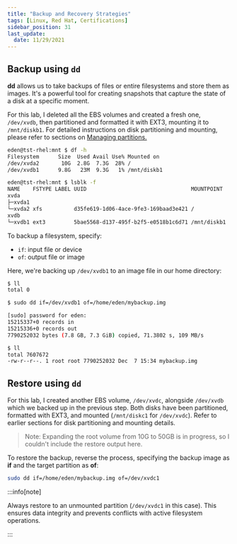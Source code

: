 ```yaml
---
title: "Backup and Recovery Strategies"
tags: [Linux, Red Hat, Certifications]
sidebar_position: 31
last_update:
  date: 11/29/2021
---
```


## Backup using `dd`

**dd** allows us to take backups of files or entire filesystems and store them as images. It's a powerful tool for creating snapshots that capture the state of a disk at a specific moment.

For this lab, I deleted all the EBS volumes and created a fresh one, `/dev/xvdb`, then partitioned and formatted it with EXT3, mounting it to `/mnt/diskb1`. For detailed instructions on disk partitioning and mounting, please refer to sections on [Managing partitions.](./025-Managing-Partitions.md)

```bash
eden@tst-rhel:mnt $ df -h
Filesystem      Size  Used Avail Use% Mounted on
/dev/xvda2       10G  2.8G  7.3G  28% /
/dev/xvdb1      9.8G   23M  9.3G   1% /mnt/diskb1
```
```bash
eden@tst-rhel:mnt $ lsblk -f
NAME    FSTYPE LABEL UUID                                 MOUNTPOINT
xvda
├─xvda1
└─xvda2 xfs          d35fe619-1d06-4ace-9fe3-169baad3e421 /
xvdb
└─xvdb1 ext3         5bae5568-d137-495f-b2f5-e0518b1c6d71 /mnt/diskb1 
```

To backup a filesystem, specify:

- `if`: input file or device
- `of`: output file or image

Here, we're backing up `/dev/xvdb1` to an image file in our home directory:

```bash
$ ll
total 0
```
```bash
$ sudo dd if=/dev/xvdb1 of=/home/eden/mybackup.img

[sudo] password for eden:
15215337+0 records in
15215336+0 records out
7790252032 bytes (7.8 GB, 7.3 GiB) copied, 71.3802 s, 109 MB/s
```
```bash
$ ll
total 7607672
-rw-r--r--. 1 root root 7790252032 Dec  7 15:34 mybackup.img 
```

## Restore using `dd`

For this lab, I created another EBS volume, `/dev/xvdc`, alongside `/dev/xvdb` which we backed up in the previous step. Both disks have been partitioned, formatted with EXT3, and mounted (`/mnt/diskc1` for `/dev/xvdc`). Refer to earlier sections for disk partitioning and mounting details.

> Note: Expanding the root volume from 10G to 50GB is in progress, so I couldn't include the restore output here.

To restore the backup, reverse the process, specifying the backup image as **if** and the target partition as **of**:

```bash
sudo dd if=/home/eden/mybackup.img of=/dev/xvdc1
```

:::info[note]

Always restore to an unmounted partition (`/dev/xvdc1` in this case). This ensures data integrity and prevents conflicts with active filesystem operations.

:::